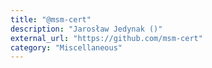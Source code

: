 ```yaml
---
title: "@msm-cert"
description: "Jarosław Jedynak ()"
external_url: "https://github.com/msm-cert"
category: "Miscellaneous"
---
```

